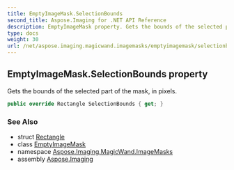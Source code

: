 ```yaml
---
title: EmptyImageMask.SelectionBounds
second_title: Aspose.Imaging for .NET API Reference
description: EmptyImageMask property. Gets the bounds of the selected part of the mask in pixels
type: docs
weight: 30
url: /net/aspose.imaging.magicwand.imagemasks/emptyimagemask/selectionbounds/
---
```

## EmptyImageMask.SelectionBounds property

Gets the bounds of the selected part of the mask, in pixels.

```csharp
public override Rectangle SelectionBounds { get; }
```

### See Also

* struct [Rectangle](../../../aspose.imaging/rectangle/)
* class [EmptyImageMask](../)
* namespace [Aspose.Imaging.MagicWand.ImageMasks](../../emptyimagemask/)
* assembly [Aspose.Imaging](../../../)



